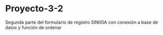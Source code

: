 # Proyecto-3-2
Segunda parte del formulario de registro SINIIGA con conexión a base de datos y función de ordenar
